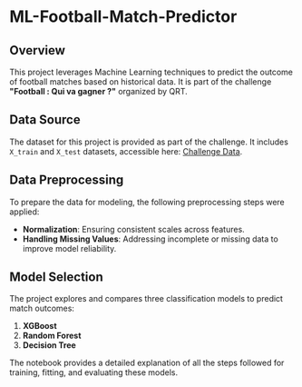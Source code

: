 # ML-Football-Match-Predictor

## Overview
This project leverages Machine Learning techniques to predict the outcome of football matches based on historical data. It is part of the challenge **"Football : Qui va gagner ?"** organized by QRT.

## Data Source
The dataset for this project is provided as part of the challenge. It includes `X_train` and `X_test` datasets, accessible here: [Challenge Data](https://challengedata.ens.fr/participants/challenges/143/).

## Data Preprocessing
To prepare the data for modeling, the following preprocessing steps were applied:
- **Normalization**: Ensuring consistent scales across features.
- **Handling Missing Values**: Addressing incomplete or missing data to improve model reliability.

## Model Selection
The project explores and compares three classification models to predict match outcomes:
1. **XGBoost**
2. **Random Forest**
3. **Decision Tree**

The notebook provides a detailed explanation of all the steps followed for training, fitting, and evaluating these models.
